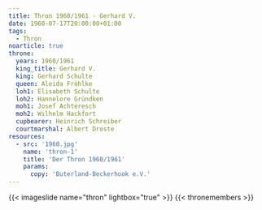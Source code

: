 ```yaml
---
title: Thron 1960/1961 - Gerhard V.
date: 1960-07-17T20:00:00+01:00
tags:
  - Thron
noarticle: true
throne:
  years: 1960/1961
  king_title: Gerhard V.
  king: Gerhard Schulte
  queen: Aleida Fröhlke
  loh1: Elisabeth Schulte
  loh2: Hannelore Gründken
  moh1: Josef Achteresch
  moh2: Wilhelm Hackfort
  cupbearer: Heinrich Schreiber
  courtmarshal: Albert Droste
resources:
  - src: '1960.jpg'
    name: 'thron-1'
    title: 'Der Thron 1960/1961'
    params:
      copy: 'Buterland-Beckerhook e.V.'
---
```

{{< imageslide name="thron" lightbox="true" >}}
{{< thronemembers >}}

